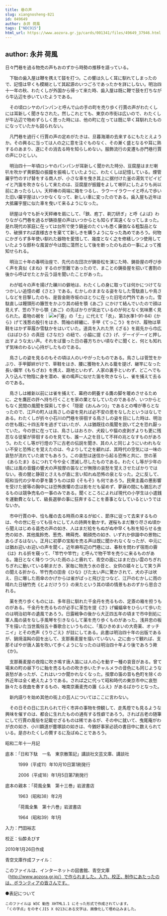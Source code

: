 ```yaml
---
title: 巷の声
slug: xiangnosheng-821
id: 049649
author: 永井 荷風
tags: ["NDC915"]
html_url: https://www.aozora.gr.jp/cards/001341/files/49649_37946.html
---
```


## author: 永井 荷風

日々門巷を過る物売の声もおのずから時勢の推移を語っている。

　下駄の歯入屋は鞭を携えて鼓を打つ。この響は久しく耳に馴れてしまったので、記憶は早くも模糊として其起源のいつごろであったかを詳にしない。明治四十一年の秋、わたくしが外国から帰って来た時、歯入屋は既に鞭で鼓を打ちながら牛込辺を歩いていたようである。

　その頃ロシヤのパンパンと呼んで山の手の町を売り歩く行賈の声がわたくしには耳新しく聞きなされた。然しこれとても、東京の市街は広いので、わたくしが牛込辺で物めずらしく思った時には、他の町に在っては既に早く耳馴れたものになっていたかも図られない。

　凡門巷を過行く行賈の声の定めがたきは、旦暮海潮の去来するにもたとえようか。その興るに当っては人の之に意を注ぐものなく、その漸く盛となるや耳に熟するのあまり、遂にその消去る時を知らしめない。服飾流行の変遷も亦門巷行賈の声にひとしい。

　明治四十一年頃ロシヤのパンパンが耳新しく聞かれた時分、豆腐屋はまだ喇叭を吹かず黄銅製の振鐘を振鳴していたように、わたくしは記憶している。煙管羅宇竹のすげ替をする商人が、小さな車を曳き其上に据付けた釜の湯気でピイピイと汽笛を吹きならして来たのは、豆腐屋が振鐘をよして喇叭にしたよりも尚以前にあったらしい。天秤棒の両端に箱をつるし、ラウーイラウーイと呼んで歩いた旧い羅宇屋はいつかなくなって、新しい車に変ったのである。歯入屋も近年は大抵羅宇屋に似た車を曳いて来るようになった。

　研屋は今でも折々天秤棒を肩にして、「鋏、庖丁、剃刀研ぎ」と呼《よば》わりながら門巷を過るが鋳掛屋の声はいつからとも知らず耳遠くなってしまった。是れ現代の家庭に在っては台所で使う鍋釜のたぐいも悉く廉価なる粗製品となり、破損すれば直様古きを棄てて新しきを購うようになった為めであろう。何物にかぎらず多年使い馴れた器物を愛惜して、幾度となく之を修繕しつつ使用していたような醇朴な風習が今は既に蕩然として後を断ったのも此の一事によって推知せられる。

　明治三十年の春明治座で、先代の左団次が鋳掛松を演じた時、鋳掛屋の呼び歩く声を真似《まね》するのが至難であったので、まことの鋳掛屋を招いて書割の後から呼ばせたとか云う話を聞いたことがあった。

　わが呱々の声を揚げた礫川の僻地は、わたくしの身に取っては何かにつけてなつかしい追憶の郷《さと》である。むかしのままなる姿をなした雪駄直しや鳥さしなどを目撃したのも、是皆金剛寺坂のほとりに在った旧宅の門外であった。雪駄直しは饅頭形の籐笠をかぶり其の紐を顎《あご》にかけて結んでいたので顔は見えず、笠の下から顎《あご》の先ばかりが突出ているのが何となく気味悪く見られた。着物の裾を｜![※(「塞」の「土」に代えて「衣」、第3水準1-91-84)](https://www.aozora.gr.jp/cards/001341/files/../../../gaiji/1-91/1-91-84.png)《から》げて浅葱の股引をはき、筒袖の絆纏に、手甲《てっこう》をかけ、履物は草鞋をはかず草履か雪駄かをはいていた。道具を入れた笊《ざる》を肩先から巾広《はばひろ》の真田《さなだ》の紐で、小脇に提《さ》げ、デーイデーイと押し出すような太い声。それをば曇った日の暮方ちかい頃なぞに聞くと、何とも知れず気味のわるい心持がしたものである。

　鳥さしの姿を見るのもその頃は人のいやがったものである。鳥さしは菅笠をかぶり、手甲脚絆がけで、草鞋をはき、腰に獲物を入れる籠を提げ、継竿になった長い黐竿《もちざお》を携え、路地といわず、人家の裏手といわず、どこへでも入り込んで物陰に身を潜め、雀の鳴声に似せた笛を吹きならし、雀を捕えて去るのである。

　鳥さしは維新以前には雀を捕えて、幕府の飼養する鷹の脚を暖めさせるために、之を鷹匠の許へ持ち行くことを家の業となしていたのであるが、いつからともなく民間の風聞を探索して歩く「隠密《おんみつ》」であるとの噂が専らとなったので、江戸の町人は鳥さしの姿を見れば必不安の思をなしたというはなしである。わたくしが折々小石川の門巷を徘徊する鳥さしの姿を目にした時は、明治の世も既に十四五年を過ぎてはいたが、人は猶既往の風聞を説いて之を恐れ厭っていた。今の世に在っては、鳥さしはおろか、犬殺しや猫の皮剥ぎよりも更に残忍なる徒輩が徘徊するのを見ても、誰一人之を目して不祥の兆となすものがあろう。わたくし等が行燈の下に古老の伝説を聞き、其の人と同じようにいわれもない不安と恐怖とを覚えたのは、今よりして之を顧れば、其時代の空気には一味の哀愁が流れていた故でもあろう。この哀愁は迷信から起る恐怖と共に、世の革《あらたま》るにつれて今や全く湮滅し尽したものである。わたくし等が少年の頃には風の音鐘の響犬の声按摩の笛などが無限の哀愁を覚えさせたばかりではない。夜の闇と静寂とさえもが直に言い知れぬ恐怖の泉となった。之に反して、昭和当代の少年の夢を襲うものは抑《そもそ》も何であろう。民衆主義の悪影響を受けた彼等の胸中には恐怖畏懼の念は影をだも留めず、夢寐の間にも猶忘れざるものは競争売名の一事のみである。聞くところによれば現代の小学生は小遣銭を運動費となして、級長選挙の事に狂奔することを善事となしているというではないか。

　市中行賈の中、恰も雁の去る時燕の来るが如く、節序に従って去来するものは、今の世に在っても往々にして人の詩興を動かす。遅桜もまだ散り尽さぬ頃から聞えはじめる苗売の声の如き、人はまだ袷をもぬがぬ中早くも秋を知らせる虫売の如き、其他風鈴売、葱売、稗蒔売、朝顔売の如き、いずれか俳諧中の景物にあらざるはない。正月に初夢の宝船を売る声は既に聞かれなくなったが、中元には猶お迎いお迎いの声を聞く。近年麻布辺の門巷には、春秋を問わず宿雨の霽《は》れる折を窺って、「竿竹や竿竹」と呼んで物干竿を売りに来るものがある。幾日となく降りつづいた雨のふと霽れて、青空の面にはまだ白い雲のちぎれちぎれに動いている朝まだき、家毎に物洗う水の音と、女供の嬉々として笑う声の聞える折から、竿竹売の田舎《ひな》びた太い声に驚かされて、犬の子は吠え、日に曝した雨傘のかげからは雀がぱっと飛び立つなど、江戸のむかしに雨の晴れた日樋竹売《とよだけうり》の来たという其の頃の情景もおのずから思合される。

　薬を売り歩くものには、多年目に馴れた千金丹を売るもの、定斎の箱を担うものがある。千金丹を売るものが必手に革包を提《さ》げ蝙蝠傘をひらいて歩いたのは明治初年の遺風であろう。日露戦争の後から大正四五年の頃まで市中到処に軍人風の装をなし手風琴を引きならして薬を売り歩くものがあった。浅井忠の板下を描いた当世風俗五十番歌合というものに、「風ひきめまいの大奇薬、オッチニイ」とその売声《うりごえ》が註にしてある。此書は明治四十年の出版であるが、鍋焼温飩の図を出して、支那蕎麦屋を描いていない。之に由って観れば、支那そばやが唐人笛を吹いて歩くようになったのは明治四十年より後であろう歟《か》。

　支那蕎麦屋の夜陰に吹き鳴す唐人笛には人の心を動す一種の哀音がある。曾て場末の町の昼下りに飴を売るものの吹き歩いたチャルメラの音色にも同じような哀愁があったが、これはいつか聞かれなくなった。按摩の笛の音も色町を除くの外近年は全く絶えたようである。されば之に代って昭和時代の東京市中に哀愁脉々たる夜曲を奏するもの、唯南京蕎麦売の簫《ふえ》があるばかりとなった。

　新内語りを始め其他の街上の芸人についてはここに言わない。

　その日その日に忘れられて行く市井の事物を傍観して、走馬燈でも見るような興味を催すのは、都会に生れたものの通有する性癖であろう。されば古老の随筆にして行賈の風俗を記載せざるものは稀であるが、その中に就いて、曳尾庵がわが衣の如き、小川顕道が塵塚談の如きは、今猶好事家必読の書目中に数えられている。是亦わたくしの贅するに及ばぬことであろう。

昭和二年十一月記













底本：「日和下駄　一名　東京散策記」講談社文芸文庫、講談社


　　　1999（平成11）年10月10日第1刷発行

　　　2006（平成18）年1月5日第7刷発行

底本の親本：「荷風全集　第十三巻」岩波書店

　　　1963（昭和38）年2月

　　　「荷風全集　第十六巻」岩波書店

　　　1964（昭和39）年1月

入力：門田裕志

校正：仙酔ゑびす

2010年1月26日作成

青空文庫作成ファイル：

このファイルは、インターネットの図書館、青空文庫（http://www.aozora.gr.jp/）で作られました。入力、校正、制作にあたったのは、ボランティアの皆さんです。











●表記について


	このファイルは W3C 勧告 XHTML1.1 にそった形式で作成されています。
	「くの字点」をのぞくJIS X 0213にある文字は、画像化して埋め込みました。